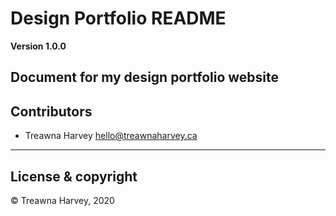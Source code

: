 # Design Portfolio README

**Version 1.0.0**

Document for my design portfolio website
---

## Contributors

- Treawna Harvey <hello@treawnaharvey.ca>

---

## License & copyright

© Treawna Harvey, 2020
